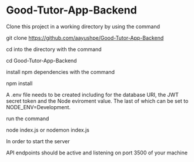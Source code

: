 # Good-Tutor-App-Backend
Clone this project in a working directory by using the command 

git clone https://github.com/aayushpe/Good-Tutor-App-Backend

cd into the directory with the command 

cd Good-Tutor-App-Backend

install npm dependencies with the command

npm install

A .env file needs to be created including for the database URI, the JWT secret token and the Node eviroment value.
The last of which can be set to NODE_ENV=Development.

run the command 

node index.js or nodemon index.js

In order to start the server

API endpoints should be active and listening on port 3500 of your machine
